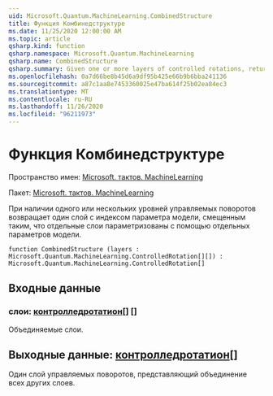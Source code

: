 ```yaml
---
uid: Microsoft.Quantum.MachineLearning.CombinedStructure
title: Функция Комбинедструктуре
ms.date: 11/25/2020 12:00:00 AM
ms.topic: article
qsharp.kind: function
qsharp.namespace: Microsoft.Quantum.MachineLearning
qsharp.name: CombinedStructure
qsharp.summary: Given one or more layers of controlled rotations, returns a single layer with model parameter index shifted such that distinct layers are parameterized by distinct model parameters.
ms.openlocfilehash: 0a7d66be8b45d6a9df95b425e66b9b6bba241136
ms.sourcegitcommit: a87c1aa8e7453360025e47ba614f25b02ea84ec3
ms.translationtype: MT
ms.contentlocale: ru-RU
ms.lasthandoff: 11/26/2020
ms.locfileid: "96211973"
---
```

# <a name="combinedstructure-function"></a>Функция Комбинедструктуре

Пространство имен: [Microsoft. тактов. MachineLearning](xref:Microsoft.Quantum.MachineLearning)

Пакет: [Microsoft. тактов. MachineLearning](https://nuget.org/packages/Microsoft.Quantum.MachineLearning)


При наличии одного или нескольких уровней управляемых поворотов возвращает один слой с индексом параметра модели, смещенным таким, что отдельные слои параметризованы с помощью отдельных параметров модели.

```qsharp
function CombinedStructure (layers : Microsoft.Quantum.MachineLearning.ControlledRotation[][]) : Microsoft.Quantum.MachineLearning.ControlledRotation[]
```


## <a name="input"></a>Входные данные

### <a name="layers--controlledrotation"></a>слои: [контролледротатион](xref:Microsoft.Quantum.MachineLearning.ControlledRotation)[] []

Объединяемые слои.



## <a name="output--controlledrotation"></a>Выходные данные: [контролледротатион](xref:Microsoft.Quantum.MachineLearning.ControlledRotation)[]

Один слой управляемых поворотов, представляющий объединение всех других слоев.